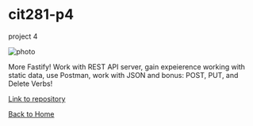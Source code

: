 # cit281-p4
project 4

<img src="https://images.unsplash.com/photo-1521185496955-15097b20c5fe?ixlib=rb-4.0.3&ixid=M3wxMjA3fDB8MHxwaG90by1wYWdlfHx8fGVufDB8fHx8fA%3D%3D&auto=format&fit=crop&w=1050&q=80" alt="photo">

More Fastify! Work with REST API server, gain expeierence working with static data, use Postman, work with JSON and bonus: POST, PUT, and Delete Verbs!

[Link to repository](https://github.com/adalinew/cit281-p4)

[Back to Home](https://adalinew.github.io/CIT-281/)
